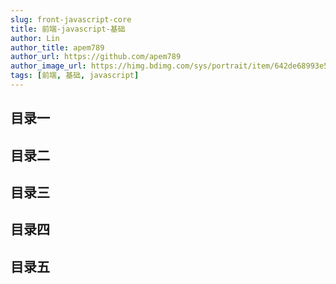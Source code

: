 ```yaml
---
slug: front-javascript-core
title: 前端-javascript-基础
author: Lin
author_title: apem789
author_url: https://github.com/apem789
author_image_url: https://himg.bdimg.com/sys/portrait/item/642de68993e59da63535359f30.jpg
tags: [前端, 基础, javascript]
---
```


## 目录一

## 目录二

## 目录三

## 目录四

## 目录五
